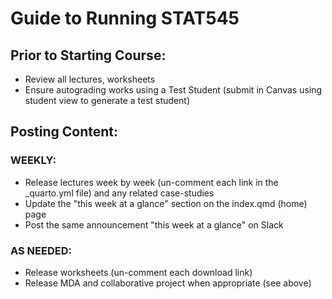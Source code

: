 # Guide to Running STAT545

## Prior to Starting Course:
- Review all lectures, worksheets
- Ensure autograding works using a Test Student (submit in Canvas using student view to generate a test student)


## Posting Content:
### WEEKLY:

-   Release lectures week by week (un-comment each link in the
    \_quarto.yml file) and any related case-studies
-   Update the "this week at a glance" section on the index.qmd (home)
    page
-   Post the same announcement "this week at a glance" on Slack

### AS NEEDED:

-   Release worksheets (un-comment each download link)
-   Release MDA and collaborative project when appropriate (see above)
